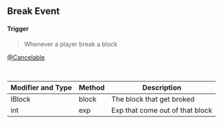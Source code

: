 ## Break Event


#### Trigger
> Whenever a player break a block

[@Cancelable](https://github.com/PewDizinho/CustomNPCPlus-Script-Documentation/blob/main/Events/CancelableEvent.md)

<br>




Modifier and Type | Method | Description
------- | ------------- | -------------------------------------------------------------
IBlock | block | The block that get broked
int | exp | Exp that come out of that block
